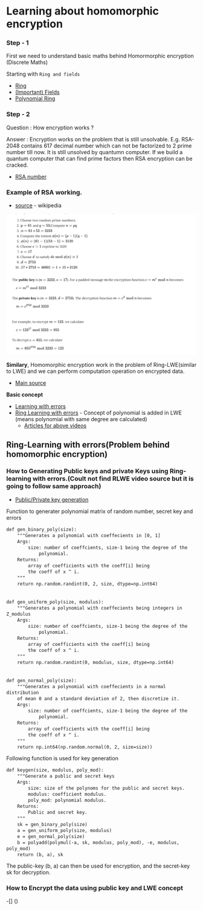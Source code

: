 # Learning about homomorphic encryption

### Step - 1

First we need to understand basic maths behind Homormorphic encryption (Discrete Maths)

Starting with `Ring and fields`
- [Ring](https://www.youtube.com/watch?v=BVf5FFIbaaQ)
- [(Important) Fields](https://www.youtube.com/watch?v=KCSZ4QhOw0I)
- [Polynomial Ring](https://www.youtube.com/watch?v=BR-x96FXS9s)

### Step - 2

Question : How encryption works ?

Answer : Encryption works on the problem that is still unsolvable.
         E.g. RSA-2048 contains 617 decimal number which can not be factorized to 2 prime number till now. It is still unsolved by quantumn computer.
         If we build a quantum computer that can find prime factors then RSA encryption can be cracked.

- [RSA number](https://www.wikiwand.com/en/RSA_numbers)

### Example of RSA working.
- [source](https://www.wikiwand.com/simple/RSA_algorithm) - wikipedia
 
![image](/images/img1.png)

**Similary**, Homomorphic encryption work in the problem of Ring-LWE(similar to LWE) and we can perform computation operation on encrypted data.
- [Main source](https://blog.openmined.org/build-an-homomorphic-encryption-scheme-from-scratch-with-python/)

**Basic concept**
- [Learning with errors](https://www.youtube.com/watch?v=sXvoX9uDr8Q&t=1s&ab_channel=BillBuchananOBE)
- [Ring Learning with errors](https://www.youtube.com/watch?v=hN5TQiz2gWs&t=630s&ab_channel=BillBuchananOBE) - Concept of polynomial is added in LWE (means polynomial with same degree are calculated)
  - [Articles for above videos](https://medium.com/asecuritysite-when-bob-met-alice/learning-with-errors-and-ring-learning-with-errors-23516a502406)

## Ring-Learning with errors(Problem behind homomorphic encryption)

### How to Generating Public keys and private Keys using Ring-learning with errors.(Coult not find RLWE video source but it is going to follow same approach)

- [Public/Private key generation](https://www.youtube.com/watch?v=MBdKvBA5vrw&t=377s&ab_channel=BillBuchananOBE)

Function to generater polynomial matrix of random number, secret key and errors
```
def gen_binary_poly(size):
    """Generates a polynomial with coeffecients in [0, 1]
    Args:
        size: number of coeffcients, size-1 being the degree of the
            polynomial.
    Returns:
        array of coefficients with the coeff[i] being 
        the coeff of x ^ i.
    """
    return np.random.randint(0, 2, size, dtype=np.int64)


def gen_uniform_poly(size, modulus):
    """Generates a polynomial with coeffecients being integers in Z_modulus
    Args:
        size: number of coeffcients, size-1 being the degree of the
            polynomial.
    Returns:
        array of coefficients with the coeff[i] being 
        the coeff of x ^ i.
    """
    return np.random.randint(0, modulus, size, dtype=np.int64)


def gen_normal_poly(size):
    """Generates a polynomial with coeffecients in a normal distribution
    of mean 0 and a standard deviation of 2, then discretize it.
    Args:
        size: number of coeffcients, size-1 being the degree of the
            polynomial.
    Returns:
        array of coefficients with the coeff[i] being 
        the coeff of x ^ i.
    """
    return np.int64(np.random.normal(0, 2, size=size))

```

Following function is used for key generation

```
def keygen(size, modulus, poly_mod):
    """Generate a public and secret keys
    Args:
        size: size of the polynoms for the public and secret keys.
        modulus: coefficient modulus.
        poly_mod: polynomial modulus.
    Returns:
        Public and secret key.
    """
    sk = gen_binary_poly(size)
    a = gen_uniform_poly(size, modulus)
    e = gen_normal_poly(size)
    b = polyadd(polymul(-a, sk, modulus, poly_mod), -e, modulus, poly_mod)
    return (b, a), sk

```
The public-key (b, a) can then be used for encryption, and the secret-key sk for decryption.


### How to Encrypt the data using public key and LWE concept 

-[] ()

### 

